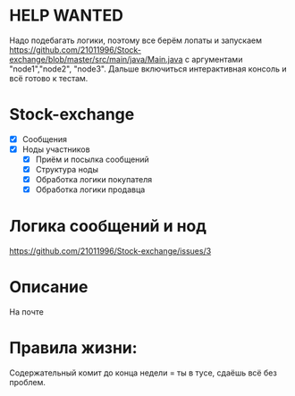 # HELP WANTED
Надо подебагать логики, поэтому все берём лопаты и запускаем https://github.com/21011996/Stock-exchange/blob/master/src/main/java/Main.java с аргументами "node1","node2", "node3". Дальше включиться интерактивная консоль и всё готово к тестам.

# Stock-exchange
- [x] Сообщения
- [X] Ноды участников
    - [X] Приём и посылка сообщений
    - [X] Структура ноды
    - [X] Обработка логики покупателя
    - [X] Обработка логики продавца
    
# Логика сообщений и нод
https://github.com/21011996/Stock-exchange/issues/3
    
# Описание    
На почте

# Правила жизни:
Содержательный комит до конца недели = ты в тусе, сдаёшь всё без проблем.
